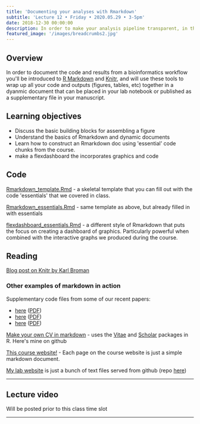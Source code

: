```yaml
---
title: 'Documenting your analyses with Rmarkdown'
subtitle: 'Lecture 12 • Friday • 2020.05.29 • 3-5pm'
date: 2018-12-30 00:00:00
description: In order to make your analysis pipeline transparent, in this class you'll use Rmarkdown and Knitr to wrap up all your code and outputs together in a dynamic document that can be placed in your lab notebook or published as a supplementary file in your manuscript.
featured_image: '/images/breadcrumbs2.jpg'
---
```


## Overview

In order to document the code and results from a bioinformatics workflow you'll be introduced to [R Markdown](http://rmarkdown.rstudio.com/) and [Knitr](http://yihui.name/knitr/), and will use these tools to wrap up all your code and outputs (figures, tables, etc) together in a dyanmic document that can be placed in your lab notebook or published as a supplementary file in your manuscript.

## Learning objectives

* Discuss the basic building blocks for assembling a figure
* Understand the basics of Rmarkdown and dynamic documents
* Learn how to construct an Rmarkdown doc using 'essential' code chunks from the course.
* make a flexdashboard the incorporates graphics and code

## Code

[Rmarkdown_template.Rmd](http://DIYtranscriptomics.github.io/Code/files/Rmarkdown_template.Rmd) - a skeletal template that you can fill out with the code 'essentials' that we covered in class.

[Rmarkdown_essentials.Rmd](http://DIYtranscriptomics.github.io/Code/files/Rmarkdown_essentials.Rmd) - same template as above, but already filled in with essentials

[flexdashboard_essentials.Rmd](http://DIYtranscriptomics.github.io/Code/files/flexdashboard_essentials.Rmd) - a different style of Rmarkdown that puts the focus on creating a dashboard of graphics.  Particularly powerful when combined with the interactive graphs we produced during the course.

## Reading

[Blog post on Knitr by Karl Broman](http://kbroman.org/knitr_knutshell/) 


### Other examples of markdown in action

Supplementary code files from some of our recent papers: 

* [here](http://journals.plos.org/plospathogens/article?id=10.1371/journal.ppat.1005347) ([PDF](http://DIYtranscriptomics.github.io/Reading/files/trichinella_markdown.pdf))
* [here](https://www.nature.com/articles/s41564-019-0539-x) ([PDF](http://DIYtranscriptomics.github.io/Reading/files/crypto_markdown.pdf)) 
* [here](https://stm.sciencemag.org/content/11/519/eaax4204) ([PDF](http://DIYtranscriptomics.github.io/Reading/files/leish_markdown.pdf))

[Make your own CV in markdown](https://github.com/dpbisme/CV_rmarkdown) - uses the [Vitae](https://github.com/ropenscilabs/vitae) and [Scholar](https://cran.r-project.org/web/packages/scholar/vignettes/scholar.html) packages in R. Here's mine on github

[This course website!](https://github.com/DIYtranscriptomics/DIYtranscriptomics.github.io) - Each page on the course website is just a simple markdown document. 

[My lab website](http://hostmicrobe.org/) is just a bunch of text files served from github (repo [here](https://github.com/hostmicrobe/hostmicrobe.github.io))

---

## Lecture video

Will be posted prior to this class time slot

---
